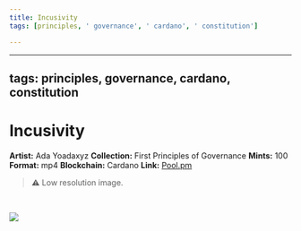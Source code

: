 ```yaml
---
title: Incusivity
tags: [principles, ' governance', ' cardano', ' constitution']

---
```


---
tags: principles, governance, cardano, constitution
---

# Incusivity

**Artist:** Ada Yoadaxyz
**Collection:** First Principles of Governance
**Mints:** 100
**Format:** mp4
**Blockchain:** Cardano
**Link:** [Pool.pm](https://pool.pm/asset10xkr6wk43w8kpmym9rlgaffqzq5rt9yaf0yt6m)

>:warning: Low resolution image.
>
<br>

![](https://i.imgur.com/UFAAXYn.jpg)
